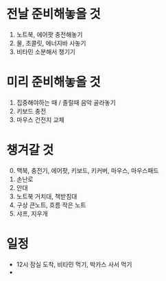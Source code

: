 # 전날 준비해놓을 것
1. 노트북, 에어팟 충전해놓기
2. 물, 초콜릿, 에너지바 사놓기
3. 비타민 소분해서 챙기기
 
# 미리 준비해놓을 것
1. 집중해야하는 때 / 졸릴때 음악 골라놓기
2. 키보드 충전
3. 마우스 건전지 교체


# 챙겨갈 것
0. 맥북, 충전기, 에어팟, 키보드, 키커버, 마우스, 마우스패드
1. 손난로
2. 안대
3. 노트북 거치대, 책받침대
4. 구상 큰노트, 흐름 작은 노트
5. 샤프, 지우개


# 일정
- 12시 잠실 도착, 비타민 먹기, 박카스 사서 먹기
- 

